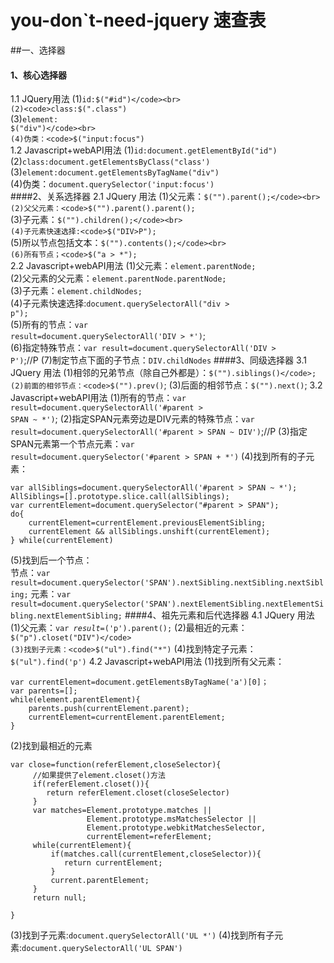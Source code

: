 # you-don`t-need-jquery 速查表
##一、选择器
#### 1、核心选择器
1.1 JQuery用法
(1)<code>id:$("#id")</code><br>
(2)<code>class:$(".class")</code><br>
(3)<code>element: $("div")</code><br>
(4)伪类：<code>$("input:focus")</code><br>
1.2 Javascript+webAPI用法
(1)<code>id:document.getElementById("id")</code><br>
(2)<code>class:document.getElementsByClass("class')</code><br>
(3)<code>element:document.getElementsByTagName("div")</code><br>
(4)伪类：<code>document.querySelector('input:focus')</code><br>
####2、关系选择器
2.1 JQuery 用法
(1)父元素：<code>$("").parent();</code><br>
(2)父父元素：<code>$("").parent().parent();</code><br>
(3)子元素：<code>$("").children();</code><br>
(4)子元素快速选择:<code>$("DIV>P");</code><br>
(5)所以节点包括文本：<code>$("").contents();</code><br>
(6)所有节点；<code>$("a > *");</code><br>
2.2 Javascript+webAPI用法
(1)父元素：<code>element.parentNode;</code><br>
(2)父元素的父元素：<code>element.parentNode.parentNode;</code><br>
(3)子元素：<code>element.childNodes;</code><br>
(4)子元素快速选择:<code>document.querySelectorAll("div > p");</code><br>
(5)所有的节点：<code>var result=document.querySelectorAll('DIV > *')</code>;<br>
(6)指定特殊节点：<code>var result=document.querySelectorAll('DIV > P')</code>;//P
(7)制定节点下面的子节点：<code>DIV.childNodes</code>
####3、同级选择器
3.1 JQuery 用法
(1)相邻的兄弟节点（除自己外都是）：<code>$("").siblings()</code>;
(2)前面的相邻节点：<code>$("").prev()</code>;
(3)后面的相邻节点：<code>$("").next()</code>;
3.2 Javascript+webAPI用法
(1)所有的节点：<code>var result=document.querySelectorAll('#parent > SPAN ~ *')</code>;
(2)指定SPAN元素旁边是DIV元素的特殊节点：<code>var result=document.querySelectorAll('#parent > SPAN ~ DIV')</code>;//P
(3)指定SPAN元素第一个节点元素：<code>var result=document.querySelector('#parent > SPAN + *')</code>
(4)找到所有的子元素：
```
var allSiblings=document.querySelectorAll('#parent > SPAN ~ *');
AllSiblings=[].prototype.slice.call(allSiblings);
var currentElement=document.querySelector("#parent > SPAN");
do{
    currentElement=currentElement.previousElementSibling;
    currentElement && allSiblings.unshift(currentElement);
} while(currentElement)
```
(5)找到后一个节点：<br>
节点：<code>var result=document.querySelector('SPAN').nextSibling.nextSibling.nextSibling;</code>
元素：<code>var result=document.querySelector('SPAN').nextElementSibling.nextElementSibling.nextElementSibling;</code>
####4、祖先元素和后代选择器
4.1 JQuery 用法
(1)父元素：<code>var $result=$('p').parent();</code>
(2)最相近的元素：<code>$("p").closet("DIV")</code>
(3)找到子元素：<code>$("ul").find("*")</code>
(4)找到特定子元素：<code>$("ul").find('p')</code>
4.2 Javascript+webAPI用法
(1)找到所有父元素：
```
var currentElement=document.getElementsByTagName('a')[0]；
var parents=[];
while(element.parentElement){
    parents.push(currentElement.parent);
    currentElement=currentElement.parentElement;
}
```
(2)找到最相近的元素
```
var close=function(referElement,closeSelector){
     //如果提供了element.closet()方法
     if(referElement.closet()){
        return referElement.closet(closeSelector)
     }
     var matches=Element.prototype.matches ||
                 Element.prototype.msMatchesSelector ||
                 Element.prototype.webkitMatchesSelector,
                 currentElement=referElement;
     while(currentElement){
         if(matches.call(currentElement,closeSelector)){
            return currentElement;
         }
         current.parentElement;
     }
     return null;

}
```
(3)找到子元素:<code>document.querySelectorAll('UL *')</code>
(4)找到所有子元素:<code>document.querySelectorAll('UL SPAN')</code>











